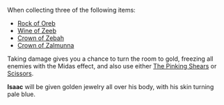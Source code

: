 When collecting three of the following items:
- [Rock of Oreb](/docs/items/passive/shit/Rock%20of%20Oreb/idea.md)
- [Wine of Zeeb](/docs/items/passive/good/Wine%20of%20Zeeb/idea.md)
- [Crown of Zebah](/docs/items/passive/okay/Crown%20of%20Zebah/idea.md)
- [Crown of Zalmunna](/docs/items/passive/shit/Crown%20of%20Zalmunna/idea.md)

Taking damage gives you a chance to turn the room to gold, freezing all enemies with the Midas effect, and also use either [The Pinking Shears](https://bindingofisaacrebirth.fandom.com/wiki/The_Pinking_Shears) or [Scissors](https://bindingofisaacrebirth.fandom.com/wiki/Scissors).

**Isaac** will be given golden jewelry all over his body, with his skin turning pale blue.